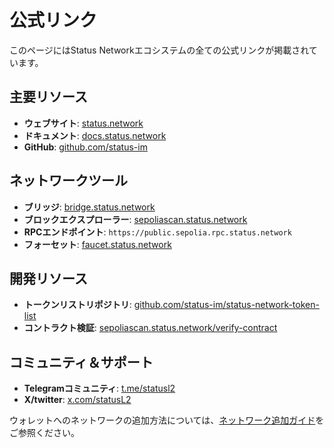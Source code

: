 # 公式リンク

このページにはStatus Networkエコシステムの全ての公式リンクが掲載されています。

## 主要リソース
- **ウェブサイト**: [status.network](https://status.network)
- **ドキュメント**: [docs.status.network](https://docs.status.network)
- **GitHub**: [github.com/status-im](https://github.com/status-im)

## ネットワークツール
- **ブリッジ**: [bridge.status.network](https://bridge.status.network)
- **ブロックエクスプローラー**: [sepoliascan.status.network](https://sepoliascan.status.network)
- **RPCエンドポイント**: `https://public.sepolia.rpc.status.network`
- **フォーセット**: [faucet.status.network](https://faucet.status.network)

## 開発リソース
- **トークンリストリポジトリ**: [github.com/status-im/status-network-token-list](https://github.com/status-im/status-network-token-list)
- **コントラクト検証**: [sepoliascan.status.network/verify-contract](https://sepoliascan.status.network/contract-verification)

## コミュニティ＆サポート
- **Telegramコミュニティ**: [t.me/statusl2](https://t.me/statusl2)
- **X/twitter**: [x.com/statusL2](https://x.com/statusL2)

ウォレットへのネットワークの追加方法については、[ネットワーク追加ガイド](/general-info/add-status-network)をご参照ください。
